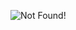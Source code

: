 ![Not Found!](https://github.com/6476158/lecturenotes/blob/master/signal_and_systems/img/2011185.png)
